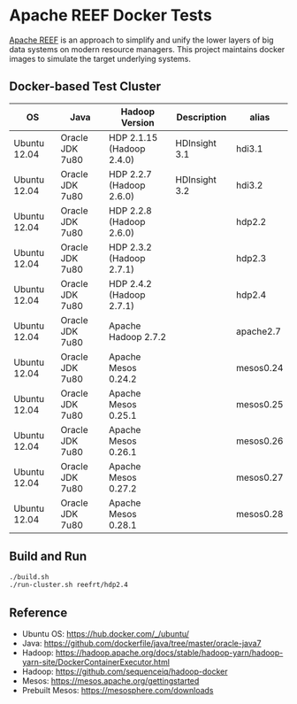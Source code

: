 Apache REEF Docker Tests
====================================

[Apache REEF](http://reef.apache.org/) is an approach
to simplify and unify the lower layers of big data systems on modern resource managers.
This project maintains docker images to simulate the target underlying systems.

Docker-based Test Cluster
-------------------------

| OS           | Java            | Hadoop Version            | Description   | alias     |
|--------------|-----------------|---------------------------|---------------|-----------|
| Ubuntu 12.04 | Oracle JDK 7u80 | HDP 2.1.15 (Hadoop 2.4.0) | HDInsight 3.1 | hdi3.1    |
| Ubuntu 12.04 | Oracle JDK 7u80 | HDP 2.2.7  (Hadoop 2.6.0) | HDInsight 3.2 | hdi3.2    |
| Ubuntu 12.04 | Oracle JDK 7u80 | HDP 2.2.8  (Hadoop 2.6.0) |               | hdp2.2    |
| Ubuntu 12.04 | Oracle JDK 7u80 | HDP 2.3.2  (Hadoop 2.7.1) |               | hdp2.3    |
| Ubuntu 12.04 | Oracle JDK 7u80 | HDP 2.4.2  (Hadoop 2.7.1) |               | hdp2.4    |
| Ubuntu 12.04 | Oracle JDK 7u80 | Apache Hadoop 2.7.2       |               | apache2.7 |
| Ubuntu 12.04 | Oracle JDK 7u80 | Apache Mesos 0.24.2       |               | mesos0.24 |
| Ubuntu 12.04 | Oracle JDK 7u80 | Apache Mesos 0.25.1       |               | mesos0.25 |
| Ubuntu 12.04 | Oracle JDK 7u80 | Apache Mesos 0.26.1       |               | mesos0.26 |
| Ubuntu 12.04 | Oracle JDK 7u80 | Apache Mesos 0.27.2       |               | mesos0.27 |
| Ubuntu 12.04 | Oracle JDK 7u80 | Apache Mesos 0.28.1       |               | mesos0.28 |

Build and Run
-------------

```sh
./build.sh
./run-cluster.sh reefrt/hdp2.4
```

Reference
---------
* Ubuntu OS: https://hub.docker.com/_/ubuntu/
* Java: https://github.com/dockerfile/java/tree/master/oracle-java7
* Hadoop: https://hadoop.apache.org/docs/stable/hadoop-yarn/hadoop-yarn-site/DockerContainerExecutor.html
* Hadoop: https://github.com/sequenceiq/hadoop-docker
* Mesos: https://mesos.apache.org/gettingstarted
* Prebuilt Mesos: https://mesosphere.com/downloads
